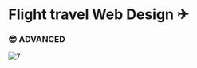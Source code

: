 # Flight travel Web Design ✈

### 😎 ADVANCED


![7](https://github.com/sancoza-developer/flight-travel-exercise/assets/140257603/4ec8b4c8-41e5-4147-bb90-09775366a6b2)
